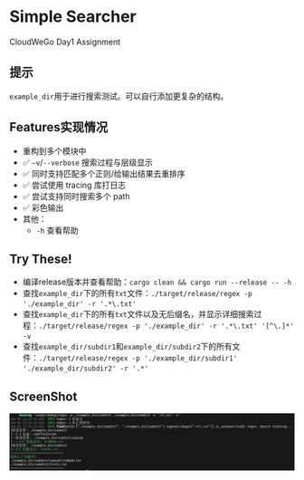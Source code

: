 # Simple Searcher

CloudWeGo Day1 Assignment

## 提示

`example_dir`用于进行搜索测试。可以自行添加更复杂的结构。  

## Features实现情况

- 重构到多个模块中  
- ✅ `–v`/`--verbose` 搜索过程与层级显示  
- ✅ 同时⽀持匹配多个正则/给输出结果去重排序  
- ✅ 尝试使⽤ tracing 库打⽇志  
- ✅ 尝试⽀持同时搜索多个 path  
- ✅ 彩⾊输出  
- 其他：  
  - `-h` 查看帮助

## Try These!
- 编译release版本并查看帮助：`cargo clean && cargo run --release -- -h`
- 查找`example_dir`下的所有`txt`文件：`./target/release/regex -p './example_dir' -r '.*\.txt'`  
- 查找`example_dir`下的所有`txt`文件以及无后缀名，并显示详细搜索过程：`./target/release/regex -p './example_dir' -r '.*\.txt' '[^\.]*' -v`  
- 查找`example_dir/subdir1`和`example_dir/subdir2`下的所有文件：`./target/release/regex -p './example_dir/subdir1' './example_dir/subdir2' -r '.*'`  

## ScreenShot
![success](static/image.png)